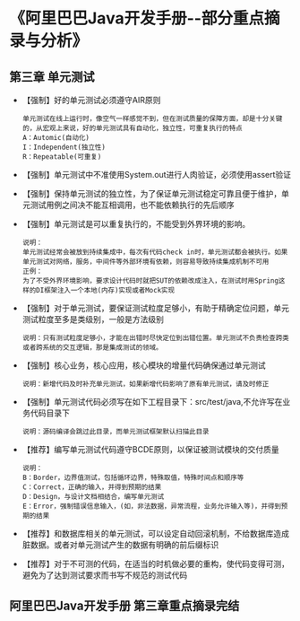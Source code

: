 # 《阿里巴巴Java开发手册--部分重点摘录与分析》

## 第三章 单元测试

* 【强制】好的单元测试必须遵守AIR原则

  ~~~wiki
  单元测试在线上运行时，像空气一样感觉不到，但在测试质量的保障方面，却是十分关键的，从宏观上来说，好的单元测试具有自动化，独立性，可重复执行的特点
  A：Automic(自动化)
  I：Independent(独立性)
  R：Repeatable(可重复)
  ~~~

* 【强制】单元测试中不准使用System.out进行人肉验证，必须使用assert验证

* 【强制】保持单元测试的独立性，为了保证单元测试稳定可靠且便于维护，单元测试用例之间决不能互相调用，也不能依赖执行的先后顺序

* 【强制】单元测试是可以重复执行的，不能受到外界环境的影响。

  ~~~wiki
  说明：
  单元测试经常会被放到持续集成中，每次有代码check in时，单元测试都会被执行。如果单元测试对网络，服务，中间件等外部环境有依赖，则容易导致持续集成机制不可用
  正例：
  为了不受外界环境影响，要求设计代码时就把SUT的依赖改成注入，在测试时用Spring这样的DI框架注入一个本地(内存)实现或者Mock实现
  ~~~

* 【强制】对于单元测试，要保证测试粒度足够小，有助于精确定位问题，单元测试粒度至多是类级别，一般是方法级别

  ~~~wiki
  说明：只有测试粒度足够小，才能在出错时尽快定位到出错位置。单元测试不负责检查跨类或者跨系统的交互逻辑，那是集成测试的领域。
  ~~~

* 【强制】核心业务，核心应用，核心模块的增量代码确保通过单元测试

  ~~~wiki
  说明：新增代码及时补充单元测试，如果新增代码影响了原有单元测试，请及时修正
  ~~~

* 【强制】单元测试代码必须写在如下工程目录下：src/test/java,不允许写在业务代码目录下

  ~~~wiki
  说明：源码编译会跳过此目录，而单元测试框架默认扫描此目录
  ~~~

* 【推荐】编写单元测试代码遵守BCDE原则，以保证被测试模块的交付质量

  ~~~wiki
  说明：
  B：Border，边界值测试，包括循环边界，特殊取值，特殊时间点和顺序等
  C：Correct，正确的输入，并得到预期的结果
  D：Design，与设计文档相结合，编写单元测试
  E：Error，强制错误信息输入，(如，非法数据，异常流程，业务允许输入等)，并得到预期的结果
  ~~~

* 【推荐】和数据库相关的单元测试，可以设定自动回滚机制，不给数据库造成脏数据。或者对单元测试产生的数据有明确的前后缀标识

* 【推荐】对于不可测的代码，在适当的时机做必要的重构，使代码变得可测，避免为了达到测试要求而书写不规范的测试代码

## 阿里巴巴Java开发手册 第三章重点摘录完结

